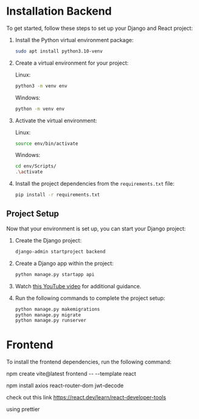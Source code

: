# Installation Backend

To get started, follow these steps to set up your Django and React project:

1. Install the Python virtual environment package:

    ```bash
    sudo apt install python3.10-venv
    ```

2. Create a virtual environment for your project:

    Linux:
    ```bash
    python3 -m venv env
    ```

    Windows:
    ```bash
    python -m venv env
    ```

3. Activate the virtual environment:

    Linux:
    ```bash
    source env/bin/activate
    ```

    Windows:
    ```bash
    cd env/Scripts/
    .\activate
    ```



4. Install the project dependencies from the `requirements.txt` file:

    ```bash
    pip install -r requirements.txt
    ```

## Project Setup 

Now that your environment is set up, you can start your Django project:

1. Create the Django project:

    ```bash
    django-admin startproject backend
    ```

2. Create a Django app within the project:

    ```bash
    python manage.py startapp api
    ```

3. Watch [this YouTube video](https://www.youtube.com/watch?v=c-QsfbznSXI&t=505s) for additional guidance.

4. Run the following commands to complete the project setup:

    ```bash
    python manage.py makemigrations
    python manage.py migrate
    python manage.py runserver
    ```

# Frontend

To install the frontend dependencies, run the following command:


npm create vite@latest frontend -- --template react

npm install axios react-router-dom jwt-decode



check out this link https://react.dev/learn/react-developer-tools


using prettier